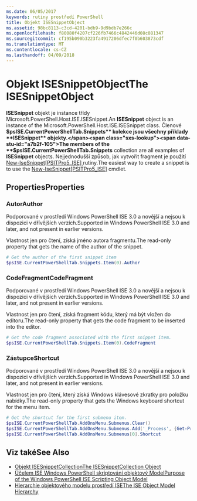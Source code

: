 ```yaml
---
ms.date: 06/05/2017
keywords: rutiny prostředí PowerShell
title: Objekt ISESnippetObject
ms.assetid: 98bc8113-c3cd-4201-bdb9-9d9bdb7e266c
ms.openlocfilehash: f80080f4207cf226fb7466c4842446d08c081347
ms.sourcegitcommit: cf195b090b3223fa4917206dfec7f0b603873cdf
ms.translationtype: MT
ms.contentlocale: cs-CZ
ms.lasthandoff: 04/09/2018
---
```

# <a name="the-isesnippetobject"></a><span data-ttu-id="a7b2f-103">Objekt ISESnippetObject</span><span class="sxs-lookup"><span data-stu-id="a7b2f-103">The ISESnippetObject</span></span>

<span data-ttu-id="a7b2f-104">**ISESnippet** objekt je instance třídy Microsoft.PowerShell.Host.ISE.ISESnippet.</span><span class="sxs-lookup"><span data-stu-id="a7b2f-104">An **ISESnippet** object is an instance of the Microsoft.PowerShell.Host.ISE.ISESnippet class.</span></span> <span data-ttu-id="a7b2f-105">Členové **$psISE.CurrentPowerShellTab.Snippets** kolekce jsou všechny příklady **ISESnippet** objekty.</span><span class="sxs-lookup"><span data-stu-id="a7b2f-105">The members of the **$psISE.CurrentPowerShellTab.Snippets** collection are all examples of **ISESnippet** objects.</span></span> <span data-ttu-id="a7b2f-106">Nejjednodušší způsob, jak vytvořit fragment je použití [New-IseSnippet&#91;PSITPro5_ISE&#93; ](https://technet.microsoft.com/library/0a6339a3-2683-4a8e-8929-90ad9a95c3e0) rutiny.</span><span class="sxs-lookup"><span data-stu-id="a7b2f-106">The easiest way to create a snippet is to use the [New-IseSnippet&#91;PSITPro5_ISE&#93;](https://technet.microsoft.com/library/0a6339a3-2683-4a8e-8929-90ad9a95c3e0) cmdlet.</span></span>

## <a name="properties"></a><span data-ttu-id="a7b2f-107">Properties</span><span class="sxs-lookup"><span data-stu-id="a7b2f-107">Properties</span></span>

### <a name="author"></a><span data-ttu-id="a7b2f-108">Autor</span><span class="sxs-lookup"><span data-stu-id="a7b2f-108">Author</span></span>

<span data-ttu-id="a7b2f-109">Podporované v prostředí Windows PowerShell ISE 3.0 a novější a nejsou k dispozici v dřívějších verzích.</span><span class="sxs-lookup"><span data-stu-id="a7b2f-109">Supported in Windows PowerShell ISE 3.0 and later, and not present in earlier versions.</span></span>

<span data-ttu-id="a7b2f-110">Vlastnost jen pro čtení, získá jméno autora fragmentu.</span><span class="sxs-lookup"><span data-stu-id="a7b2f-110">The read-only property that gets the name of the author of the snippet.</span></span>

```powershell
# Get the author of the first snippet item
$psISE.CurrentPowerShellTab.Snippets.Item(0).Author
```

### <a name="codefragment"></a><span data-ttu-id="a7b2f-111">CodeFragment</span><span class="sxs-lookup"><span data-stu-id="a7b2f-111">CodeFragment</span></span>

<span data-ttu-id="a7b2f-112">Podporované v prostředí Windows PowerShell ISE 3.0 a novější a nejsou k dispozici v dřívějších verzích.</span><span class="sxs-lookup"><span data-stu-id="a7b2f-112">Supported in Windows PowerShell ISE 3.0 and later, and not present in earlier versions.</span></span>

<span data-ttu-id="a7b2f-113">Vlastnost jen pro čtení, získá fragment kódu, který má být vložen do editoru.</span><span class="sxs-lookup"><span data-stu-id="a7b2f-113">The read-only property that gets the code fragment to be inserted into the editor.</span></span>

```powershell
# Get the code fragment associated with the first snippet item.
$psISE.CurrentPowerShellTab.Snippets.Item(0).CodeFragment
```

### <a name="shortcut"></a><span data-ttu-id="a7b2f-114">Zástupce</span><span class="sxs-lookup"><span data-stu-id="a7b2f-114">Shortcut</span></span>

<span data-ttu-id="a7b2f-115">Podporované v prostředí Windows PowerShell ISE 3.0 a novější a nejsou k dispozici v dřívějších verzích.</span><span class="sxs-lookup"><span data-stu-id="a7b2f-115">Supported in Windows PowerShell ISE 3.0 and later, and not present in earlier versions.</span></span>

<span data-ttu-id="a7b2f-116">Vlastnost jen pro čtení, který získá Windows klávesové zkratky pro položku nabídky.</span><span class="sxs-lookup"><span data-stu-id="a7b2f-116">The read-only property that gets the Windows keyboard shortcut for the menu item.</span></span>

```powershell
# Get the shortcut for the first submenu item.
$psISE.CurrentPowerShellTab.AddOnsMenu.Submenus.Clear()
$psISE.CurrentPowerShellTab.AddOnsMenu.Submenus.Add('_Process', {Get-Process}, 'Alt+P')
$psISE.CurrentPowerShellTab.AddOnsMenu.Submenus[0].Shortcut
```

## <a name="see-also"></a><span data-ttu-id="a7b2f-117">Viz také</span><span class="sxs-lookup"><span data-stu-id="a7b2f-117">See Also</span></span>

- [<span data-ttu-id="a7b2f-118">Objekt ISESnippetCollection</span><span class="sxs-lookup"><span data-stu-id="a7b2f-118">The ISESnippetCollection Object</span></span>](The-ISESnippetCollection-Object.md)
- [<span data-ttu-id="a7b2f-119">Účelem ISE Windows PowerShell skriptování objektový Model</span><span class="sxs-lookup"><span data-stu-id="a7b2f-119">Purpose of the Windows PowerShell ISE Scripting Object Model</span></span>](purpose-of-the-windows-powershell-ise-scripting-object-model.md)
- [<span data-ttu-id="a7b2f-120">Hierarchie objektového modelu prostředí ISE</span><span class="sxs-lookup"><span data-stu-id="a7b2f-120">The ISE Object Model Hierarchy</span></span>](The-ISE-Object-Model-Hierarchy.md)
